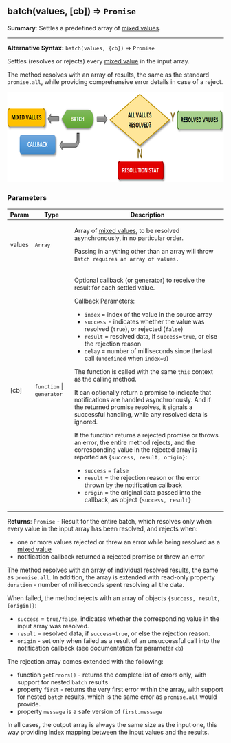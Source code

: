 <a name="batch"></a>

## batch(values, [cb]) ⇒ <code>Promise</code>
**Summary**: Settles a predefined array of <a href="https://github.com/vitaly-t/spex/wiki/Mixed-Values">mixed values</a>.  

---
**Alternative Syntax:**
`batch(values, {cb})` &#8658; `Promise`

Settles (resolves or rejects) every <a href="https://github.com/vitaly-t/spex/wiki/Mixed-Values">mixed value</a> in the input array.

The method resolves with an array of results, the same as the standard `promise.all`,
while providing comprehensive error details in case of a reject.

<img src="../images/batch.png" width="836px" height="210px" alt="batch">

### Parameters
<table>
  <thead>
    <tr>
      <th>Param</th><th>Type</th><th>Description</th>
    </tr>
  </thead>
  <tbody>
<tr>
    <td>values</td><td><code>Array</code></td><td><p>Array of <a href="https://github.com/vitaly-t/spex/wiki/Mixed-Values">mixed values</a>, to be resolved asynchronously, in no particular order.</p>
<p>Passing in anything other than an array will throw <code>Batch requires an array of values.</code></p>
</td>
    </tr><tr>
    <td>[cb]</td><td><code>function</code> | <code>generator</code></td><td><p>Optional callback (or generator) to receive the result for each settled value.</p>
<p>Callback Parameters:</p>
<ul>
<li><code>index</code> = index of the value in the source array</li>
<li><code>success</code> - indicates whether the value was resolved (<code>true</code>), or rejected (<code>false</code>)</li>
<li><code>result</code> = resolved data, if <code>success</code>=<code>true</code>, or else the rejection reason</li>
<li><code>delay</code> = number of milliseconds since the last call (<code>undefined</code> when <code>index=0</code>)</li>
</ul>
<p>The function is called with the same <code>this</code> context as the calling method.</p>
<p>It can optionally return a promise to indicate that notifications are handled asynchronously.
And if the returned promise resolves, it signals a successful handling, while any resolved
data is ignored.</p>
<p>If the function returns a rejected promise or throws an error, the entire method rejects,
and the corresponding value in the rejected array is reported as <code>{success, result, origin}</code>:</p>
<ul>
<li><code>success</code> = <code>false</code></li>
<li><code>result</code> = the rejection reason or the error thrown by the notification callback</li>
<li><code>origin</code> = the original data passed into the callback, as object <code>{success, result}</code></li>
</ul>
</td>
    </tr>  </tbody>
</table>

**Returns**: <code>Promise</code> - Result for the entire batch, which resolves only when every value in the input array has been
resolved, and rejects when:
 - one or more values rejected or threw an error while being resolved as a <a href="https://github.com/vitaly-t/spex/wiki/Mixed-Values">mixed value</a>
 - notification callback returned a rejected promise or threw an error

The method resolves with an array of individual resolved results, the same as `promise.all`.
In addition, the array is extended with read-only property `duration` - number of milliseconds
spent resolving all the data.

When failed, the method rejects with an array of objects `{success, result, [origin]}`:
 - `success` = `true/false`, indicates whether the corresponding value in the input array was resolved.
 - `result` = resolved data, if `success=true`, or else the rejection reason.
 - `origin` - set only when failed as a result of an unsuccessful call into the notification callback
 (see documentation for parameter `cb`)

The rejection array comes extended with the following:
 - function `getErrors()` - returns the complete list of errors only, with support for nested `batch` results
 - property `first` - returns the very first error within the array, with support for nested `batch` results,
   which is the same error as `promise.all` would provide.
 - property `message` is a safe version of `first.message`

In all cases, the output array is always the same size as the input one, this way providing index mapping
between the input values and the results.  
